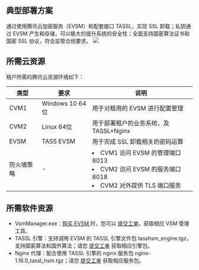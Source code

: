 ## 典型部署方案
通过使用腾讯云加密服务（EVSM）和配套接口 TASSL，实现 SSL 卸载；私钥通过 EVSM 产生和存储，可以极大的提升系统的安全性；全面支持国密算法证书和国密 SSL 协议，符合监管合规要求。
![](https://qcloudimg.tencent-cloud.cn/raw/f9938ef2861a24f067fbb10563ca1f9d.png)

## 所需云资源
租户所需的腾讯云资源环境如下：

| 类型       | 要求            | 说明                                                         |
| ---------- | --------------- | ------------------------------------------------------------ |
| CVM1       | Windows 10 64位 | 用于对租用的 EVSM 进行配置管理                               |
| CVM2       | Linux 64位      | 用于部署租户的业务系统，及 TASSL+Nginx                       |
| EVSM       | TASS EVSM       | 用于完成 SSL 卸载相关的密码运算                              |
| 防火墙策略 |      -           | <li>CVM1 访问 EVSM 的管理端口8013</li><li>CVM2 访问 EVSM 的服务端口8018</li><li>CVM2 对外提供 TLS 端口服务 </li>|

## 所需软件资源
- VsmManager.exe：[购买 EVSM ](https://buy.cloud.tencent.com/hsm)时，您可以 [提交工单](https://console.cloud.tencent.com/workorder/category)，获取相应 VSM 管理工具。
- TASSL 引擎：支持调用 EVSM 的 TASSL 引擎文件包 tasshsm_engine.tgz，支持国密算法和国外算法；请您 [提交工单](https://console.cloud.tencent.com/workorder/category) 获取相应引擎包。
- Nginx 代理：配合使用 TASSL 引擎的 nginx 服务包 nginx-1.16.0_tassl_hsm.tgz；请您 [提交工单](https://console.cloud.tencent.com/workorder/category) 获取相应服务包。

